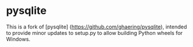 pysqlite
========

This is a fork of [pysqlite] (https://github.com/ghaering/pysqlite),
intended to provide minor updates to setup.py to allow building Python
wheels for Windows.
